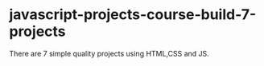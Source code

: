 # javascript-projects-course-build-7-projects
There are 7 simple quality projects using HTML,CSS and JS.
